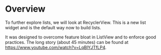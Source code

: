 # Overview

To further explore lists, we will look at RecyclerView. This is a new list widget and is the default way now to build lists.

It was designed to overcome feature bloat in ListView and to enforce good practices. The long story (about 45 minutes) can be found at https://www.youtube.com/watch?v=LqBlYJTfLP4.


